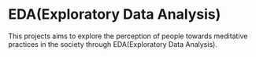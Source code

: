 # EDA(Exploratory Data Analysis)
This projects aims to explore the perception of people towards meditative practices in the society through EDA(Exploratory Data Analysis).
